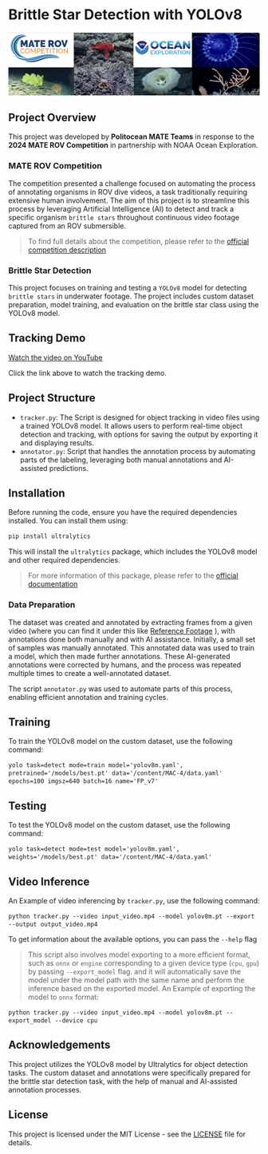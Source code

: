 # Brittle Star Detection with YOLOv8

![MATE ROV Competition](meta/image.png)

## Project Overview

This project was developed by __Politocean MATE Teams__ in response to the __2024 MATE ROV Competition__ in partnership with NOAA Ocean Exploration.

### MATE ROV Competition

The competition presented a challenge focused on automating the process of annotating organisms in ROV dive videos, a task traditionally requiring extensive human involvement. The aim of this project is to streamline this process by leveraging Artificial Intelligence (AI) to detect and track a specific organism `brittle stars` throughout continuous video footage captured from an ROV submersible. 

> To find full details about the competition, please refer to the [official competition description](https://20693798.fs1.hubspotusercontent-na1.net/hubfs/20693798/2024%20OER%20MATE%20ROV%20Computer%20Coding%20Challenge%20Updated.pdf)

### Brittle Star Detection

This project focuses on training and testing a `YOLOv8` model for detecting `brittle stars` in underwater footage. The project includes custom dataset preparation, model training, and evaluation on the brittle star class using the YOLOv8 model.

## Tracking Demo

[Watch the video on YouTube](https://youtu.be/zeGXB6fh-jM)

Click the link above to watch the tracking demo.

## Project Structure

- `tracker.py`:  The Script is designed for object tracking in video files using a trained YOLOv8 model. It allows users to perform real-time object detection and tracking, with options for saving the output by exporting it and displaying results.
- `annotator.py`: Script that handles the annotation process by automating parts of the labeling, leveraging both manual annotations and AI-assisted predictions.

## Installation

Before running the code, ensure you have the required dependencies installed. You can install them using:

```bash
pip install ultralytics
```

This will install the `ultralytics` package, which includes the YOLOv8 model and other required dependencies.

> For more information of this package, please refer to the [official documentation](https://docs.ultralytics.com/modes/train/)

### Data Preparation

The dataset was created and annotated by extracting frames from a given video (where you can find it under this like [Reference Footage](https://drive.google.com/file/d/1Wb9GjKUs6-hu4zLdTqaahYo66ZOhCXhr/view) ), with annotations done both manually and with AI assistance. Initially, a small set of samples was manually annotated. This annotated data was used to train a model, which then made further annotations. These AI-generated annotations were corrected by humans, and the process was repeated multiple times to create a well-annotated dataset.

The script `annotator.py` was used to automate parts of this process, enabling efficient annotation and training cycles.

## Training

To train the YOLOv8 model on the custom dataset, use the following command:

```shell
yolo task=detect mode=train model='yolov8m.yaml', pretrained='/models/best.pt' data='/content/MAC-4/data.yaml' epochs=100 imgsz=640 batch=16 name='FP_v7' 
```

## Testing

To test the YOLOv8 model on the custom dataset, use the following command:

```shell
yolo task=detect mode=test model='yolov8m.yaml', weights='/models/best.pt' data='/content/MAC-4/data.yaml' 
```

## Video Inference

An Example of video inferencing by `tracker.py`, use the following command:

```shell
python tracker.py --video input_video.mp4 --model yolov8m.pt --export --output output_video.mp4
```

To get information about the available options, you can pass the `--help` flag

> This script also involves model exporting to a more efficient format, such as `onnx` or `engine` corresponding to a given device type (`cpu`, `gpu`) by passing `--export_model` flag. and it will automatically save the model under the model path with the same name and perform the inference based on the exported model. An Example of exporting the model to `onnx` format:

```shell
python tracker.py --video input_video.mp4 --model yolov8m.pt --export_model --device cpu
```

## Acknowledgements

This project utilizes the YOLOv8 model by Ultralytics for object detection tasks. The custom dataset and annotations were specifically prepared for the brittle star detection task, with the help of manual and AI-assisted annotation processes.

## License

This project is licensed under the MIT License - see the [LICENSE](LICENSE) file for details.